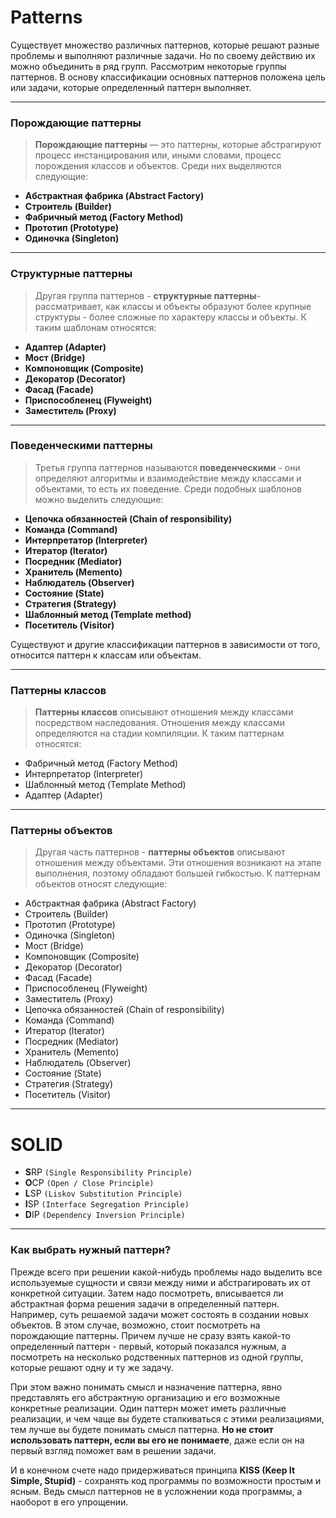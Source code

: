 # Patterns
Существует множество различных паттернов, которые решают разные проблемы и выполняют различные задачи. Но по своему действию их можно объединить в ряд групп. Рассмотрим некоторые группы паттернов. В основу классификации основных паттернов положена цель или задачи, которые определенный паттерн выполняет.
***

### Порождающие паттерны
> **Порождающие паттерны** — это паттерны, которые абстрагируют процесс инстанцирования или, иными словами, процесс порождения классов и объектов. Среди них выделяются следующие:
* **Абстрактная фабрика (Abstract Factory)**
* **Строитель (Builder)**
* **Фабричный метод (Factory Method)**
* **Прототип (Prototype)**
* **Одиночка (Singleton)**
*** 

### Cтруктурные паттерны
> Другая группа паттернов - **структурные паттерны**- рассматривает, как классы и объекты образуют более крупные структуры - более сложные по характеру классы и объекты. К таким шаблонам относятся:
* **Адаптер (Adapter)**
* **Мост (Bridge)**
* **Компоновщик (Composite)**
* **Декоратор (Decorator)**
* **Фасад (Facade)**
* **Приспособленец (Flyweight)**
* **Заместитель (Proxy)**
***

### Поведенческими паттерны
>Третья группа паттернов называются **поведенческими** - они определяют алгоритмы и взаимодействие между классами и объектами, то есть их поведение. Среди подобных шаблонов можно выделить следующие:
* **Цепочка обязанностей (Chain of responsibility)**
* **Команда (Command)**
* **Интерпретатор (Interpreter)**
* **Итератор (Iterator)**
* **Посредник (Mediator)**
* **Хранитель (Memento)**
* **Наблюдатель (Observer)**
* **Состояние (State)**
* **Стратегия (Strategy)**
* **Шаблонный метод (Template method)**
* **Посетитель (Visitor)**  

Существуют и другие классификации паттернов в зависимости от того, относится паттерн к классам или объектам.
***

### Паттерны классов
>**Паттерны классов** описывают отношения между классами посредством наследования. Отношения между классами определяются на стадии компиляции. К таким паттернам относятся:
* Фабричный метод (Factory Method)
* Интерпретатор (Interpreter)
* Шаблонный метод (Template Method)
* Адаптер (Adapter)
***

### Паттерны объектов
>Другая часть паттернов - **паттерны объектов** описывают отношения между объектами. Эти отношения возникают на этапе выполнения, поэтому обладают большей гибкостью. К паттернам объектов относят следующие:
* Абстрактная фабрика (Abstract Factory)
* Строитель (Builder)
* Прототип (Prototype)
* Одиночка (Singleton)
* Мост (Bridge)
* Компоновщик (Composite)
* Декоратор (Decorator)
* Фасад (Facade)
* Приспособленец (Flyweight)
* Заместитель (Proxy)
* Цепочка обязанностей (Chain of responsibility)
* Команда (Command)
* Итератор (Iterator)
* Посредник (Mediator)
* Хранитель (Memento)
* Наблюдатель (Observer)
* Состояние (State)
* Стратегия (Strategy)
* Посетитель (Visitor)
***

# SOLID
* **S**RP `(Single Responsibility Principle)`
* **O**CP `(Open / Close Principle)`
* **L**SP `(Liskov Substitution Principle)`
* **I**SP `(Interface Segregation Principle)`
* **D**IP `(Dependency Inversion Principle)`
***

### Как выбрать нужный паттерн?
Прежде всего при решении какой-нибудь проблемы надо выделить все используемые сущности и связи между ними и абстрагировать их от конкретной ситуации. Затем надо посмотреть, вписывается ли абстрактная форма решения задачи в определенный паттерн. Например, суть решаемой задачи может состоять в создании новых объектов. В этом случае, возможно, стоит посмотреть на порождающие паттерны. Причем лучше не сразу взять какой-то определенный паттерн - первый, который показался нужным, а посмотреть на несколько родственных паттернов из одной группы, которые решают одну и ту же задачу.

При этом важно понимать смысл и назначение паттерна, явно представлять его абстрактную организацию и его возможные конкретные реализации. Один паттерн может иметь различные реализации, и чем чаще вы будете сталкиваться с этими реализациями, тем лучше вы будете понимать смысл паттерна. **Но не стоит использовать паттерн, если вы его не понимаете**, даже если он на первый взгляд поможет вам в решении задачи.

И в конечном счете надо придерживаться принципа **KISS (Keep It Simple, Stupid)** - сохранять код программы по возможности простым и ясным. Ведь смысл паттернов не в усложнении кода программы, а наоборот в его упрощении.
